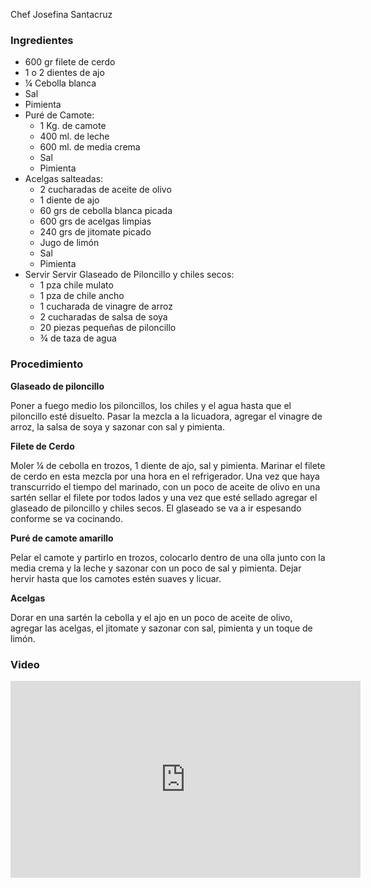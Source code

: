 
Chef Josefina Santacruz

### Ingredientes

* 600 gr filete de cerdo
* 1 o 2 dientes de ajo
* ¼ Cebolla blanca
* Sal
* Pimienta
* Puré de Camote:
    * 1 Kg. de camote
    * 400 ml. de leche
    * 600 ml. de media crema
    * Sal
    * Pimienta
* Acelgas salteadas:
    * 2 cucharadas de aceite de olivo
    * 1 diente de ajo
    * 60 grs de cebolla blanca picada
    * 600 grs de acelgas limpias
    * 240 grs de jitomate picado
    * Jugo de limón
    * Sal
    * Pimienta
* Servir Servir Glaseado de Piloncillo y chiles secos:
    * 1 pza chile mulato
    * 1 pza de chile ancho
    * 1 cucharada de vinagre de arroz
    * 2 cucharadas de salsa de soya
    * 20 piezas pequeñas de piloncillo
    * ¾ de taza de agua

### Procedimiento

**Glaseado de piloncillo**

Poner a fuego medio los piloncillos, los chiles y el agua hasta que el piloncillo esté disuelto. Pasar la mezcla a la licuadora, agregar el vinagre de arroz, la salsa de soya y sazonar con sal y pimienta.

**Filete de Cerdo**

Moler ¼ de cebolla en trozos, 1 diente de ajo, sal y pimienta. Marinar el filete de cerdo en esta mezcla por una hora en el refrigerador. Una vez que haya transcurrido el tiempo del marinado, con un poco de aceite de olivo en una sartén sellar el filete por todos lados y una vez que esté sellado agregar el glaseado de piloncillo y chiles secos. El glaseado se va a ir espesando conforme se va cocinando.

**Puré de camote amarillo**

Pelar el camote y partirlo en trozos, colocarlo dentro de una olla junto con la media crema y la leche y sazonar con un poco de sal y pimienta. Dejar hervir hasta que los camotes estén suaves y licuar.

**Acelgas**

Dorar en una sartén la cebolla y el ajo en un poco de aceite de olivo, agregar las acelgas, el jitomate y sazonar con sal, pimienta y un toque de limón.

### Video

<div class="videowrapper well"><iframe width="560" height="315" src="https://www.youtube.com/embed/AmelzlL_MgY" frameborder="0" allowfullscreen></iframe></div>
